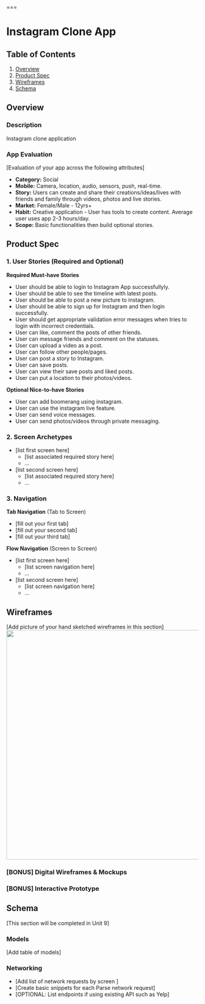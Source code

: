 ===

# Instagram Clone App

## Table of Contents
1. [Overview](#Overview)
1. [Product Spec](#Product-Spec)
1. [Wireframes](#Wireframes)
2. [Schema](#Schema)

## Overview
### Description
Instagram clone application 

### App Evaluation
[Evaluation of your app across the following attributes]
- **Category:**  Social 
- **Mobile:** Camera, location, audio, sensors, push, real-time.
- **Story:** Users can create and share their creations/ideas/lives with friends and family through videos, photos and live stories. 
- **Market:** Female/Male - 12yrs+ 
- **Habit:** Creative application - User has tools to create content. Average user uses app 2-3 hours/day. 
- **Scope:** Basic functionalities then build optional stories. 

## Product Spec

### 1. User Stories (Required and Optional)

**Required Must-have Stories**

* User should be able to login to Instagram App successfullyly.
* User should be able to see the timeline with latest posts.
* User should be able to post a new picture to instagram.
* User should be able to sign up for Instagram and then login successfully.
* User should get appropriate validation error messages when tries to login with incorrect credentials.
* User can like, comment the posts of other friends.
* User can message friends and comment on the statuses.
* User can upload a video as a post.
* User can follow other people/pages.
* User can post a story to Instagram.
* User can save posts.
* User can view their save posts and liked posts. 
* User can put a location to their photos/videos. 

**Optional Nice-to-have Stories**

* User can add boomerang using instagram.
* User can use the instagram live feature. 
* User can send voice messages. 
* User can send photos/videos through private messaging. 


### 2. Screen Archetypes

* [list first screen here]
   * [list associated required story here]
   * ...
* [list second screen here]
   * [list associated required story here]
   * ...

### 3. Navigation

**Tab Navigation** (Tab to Screen)

* [fill out your first tab]
* [fill out your second tab]
* [fill out your third tab]

**Flow Navigation** (Screen to Screen)

* [list first screen here]
   * [list screen navigation here]
   * ...
* [list second screen here]
   * [list screen navigation here]
   * ...

## Wireframes
[Add picture of your hand sketched wireframes in this section]
<img src="YOUR_WIREFRAME_IMAGE_URL" width=600>

### [BONUS] Digital Wireframes & Mockups

### [BONUS] Interactive Prototype

## Schema 
[This section will be completed in Unit 9]
### Models
[Add table of models]
### Networking
- [Add list of network requests by screen ]
- [Create basic snippets for each Parse network request]
- [OPTIONAL: List endpoints if using existing API such as Yelp]
